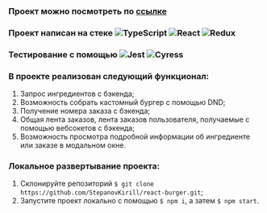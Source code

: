 ### Проект можно посмотреть по [ссылке](https://stepanovkirill.github.io/react-burger/)

### Проект написан на стеке ![TypeScript](https://img.shields.io/badge/-TypeScript-000?&logo=TypeScript) ![React](https://img.shields.io/badge/-React-000?&logo=React) ![Redux](https://img.shields.io/badge/-Redux-000?&logo=Redux)

### Тестирование с помощью ![Jest](https://img.shields.io/badge/-Jest-000?&logo=Jest) ![Cyress](https://img.shields.io/badge/-Cypress-000?&logo=Cypress)

### В проекте реализован следующий функционал:

1. Запрос ингредиентов с бэкенда;
2. Возможность собрать кастомный бургер с помощью DND;
3. Получение номера заказа с бэкенда;
4. Общая лента заказов, лента заказов пользователя, получаемые с помощью вебсокетов с бэкенда;
5. Возможность просмотра подробной информации об ингредиенте или заказе в модальном окне.

### Локальное развертывание проекта:

1. Склонируйте репозиторий `$ git clone https://github.com/StepanovKirill/react-burger.git`;
2. Запустите проект локально с помощью `$ npm i`, а затем `$ npm start`.
